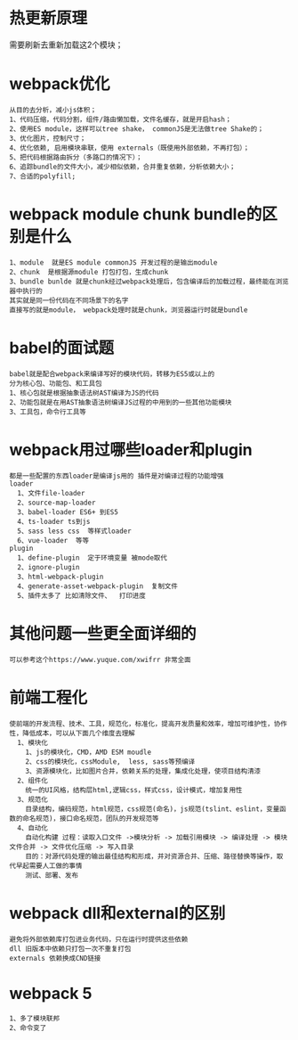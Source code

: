 # 热更新原理  
  需要刷新去重新加载这2个模块；  
  
# webpack优化  
    从目的去分析，减小js体积；  
    1、代码压缩，代码分割，组件/路由懒加载，文件名缓存，就是开启hash；  
    2、使用ES module，这样可以tree shake， commonJS是无法做tree Shake的；  
    3、优化图片，控制尺寸；  
    4、优化依赖, 启用模块串联，使用 externals（既使用外部依赖，不再打包）；  
    5、把代码根据路由拆分（多路口的情况下）；  
    6、追踪bundle的文件大小，减少相似依赖，合并重复依赖，分析依赖大小；  
    7、合适的polyfill;  

# webpack module chunk bundle的区别是什么  
    1、module  就是ES module commonJS 开发过程的是输出module  
    2、chunk  是根据源module 打包打包，生成chunk  
    3、bundle bunlde 就是chunk经过webpack处理后，包含编译后的加载过程，最终能在浏览器中执行的  
    其实就是同一份代码在不同场景下的名字  
    直接写的就是module， webpack处理时就是chunk，浏览器运行时就是bundle  

# babel的面试题  
    babel就是配合webpack来编译写好的模块代码，转移为ES5或以上的
    分为核心包、功能包、和工具包
    1、核心包就是根据抽象语法树AST编译为JS的代码
    2、功能包就是在用AST抽象语法树编译JS过程的中用到的一些其他功能模块
    3、工具包，命令行工具等

# webpack用过哪些loader和plugin 
    都是一些配置的东西loader是编译js用的 插件是对编译过程的功能增强
    loader  
      1、文件file-loader  
      2、source-map-loader  
      3、babel-loader ES6+ 到ES5  
      4、ts-loader ts到js  
      5、sass less css  等样式loader  
      6、vue-loader  等等  
    plugin  
      1、define-plugin  定于环境变量 被mode取代  
      2、ignore-plugin  
      3、html-webpack-plugin  
      4、generate-asset-webpack-plugin  复制文件  
      5、插件太多了 比如清除文件、  打印进度  

# 其他问题一些更全面详细的  
    可以参考这个https://www.yuque.com/xwifrr 非常全面  
  
# 前端工程化  
    使前端的开发流程、技术、工具，规范化，标准化，提高开发质量和效率，增加可维护性，协作性，降低成本，可以从下面几个维度去理解  
      1、模块化  
        1、js的模块化，CMD，AMD ESM moudle  
        2、css的模块化，cssModule,  less, sass等预编译  
        3、资源模块化，比如图片合并，依赖关系的处理，集成化处理，使项目结构清漆  
      2、组件化  
        统一的UI风格，结构层html,逻辑css，样式css，设计模式，增加复用性  
      3、规范化  
        目录结构，编码规范，html规范，css规范(命名)，js规范(tslint、eslint，变量函数的命名规范)，接口命名规范，团队的开发规范等  
      4、自动化  
        自动化构建 过程：读取入口文件 ->模块分析 -> 加载引用模块 -> 编译处理 -> 模块文件合并 -> 文件优化压缩 -> 写入目录  
        目的：对源代码处理的输出最佳结构和形成，并对资源合并、压缩、路径替换等操作，取代早起需要人工做的事情  
        测试、部署、发布

# webpack dll和external的区别
    避免将外部依赖库打包进业务代码，只在运行时提供这些依赖 
    dll 旧版本中依赖只打包一次不重复打包
    externals 依赖换成CND链接

# webpack 5
    1、多了模块联邦
    2、命令变了